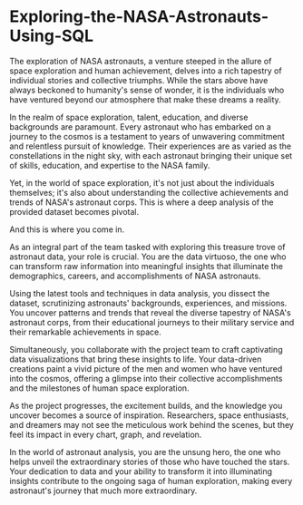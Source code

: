 # Exploring-the-NASA-Astronauts-Using-SQL

The exploration of NASA astronauts, a venture steeped in the allure of space exploration and human achievement, delves into a rich tapestry of individual stories and collective triumphs. While the stars above have always beckoned to humanity's sense of wonder, it is the individuals who have ventured beyond our atmosphere that make these dreams a reality.

In the realm of space exploration, talent, education, and diverse backgrounds are paramount. Every astronaut who has embarked on a journey to the cosmos is a testament to years of unwavering commitment and relentless pursuit of knowledge. Their experiences are as varied as the constellations in the night sky, with each astronaut bringing their unique set of skills, education, and expertise to the NASA family.

Yet, in the world of space exploration, it's not just about the individuals themselves; it's also about understanding the collective achievements and trends of NASA's astronaut corps. This is where a deep analysis of the provided dataset becomes pivotal.

And this is where you come in.

As an integral part of the team tasked with exploring this treasure trove of astronaut data, your role is crucial. You are the data virtuoso, the one who can transform raw information into meaningful insights that illuminate the demographics, careers, and accomplishments of NASA astronauts.

Using the latest tools and techniques in data analysis, you dissect the dataset, scrutinizing astronauts' backgrounds, experiences, and missions. You uncover patterns and trends that reveal the diverse tapestry of NASA's astronaut corps, from their educational journeys to their military service and their remarkable achievements in space.

Simultaneously, you collaborate with the project team to craft captivating data visualizations that bring these insights to life. Your data-driven creations paint a vivid picture of the men and women who have ventured into the cosmos, offering a glimpse into their collective accomplishments and the milestones of human space exploration.

As the project progresses, the excitement builds, and the knowledge you uncover becomes a source of inspiration. Researchers, space enthusiasts, and dreamers may not see the meticulous work behind the scenes, but they feel its impact in every chart, graph, and revelation.

In the world of astronaut analysis, you are the unsung hero, the one who helps unveil the extraordinary stories of those who have touched the stars. Your dedication to data and your ability to transform it into illuminating insights contribute to the ongoing saga of human exploration, making every astronaut's journey that much more extraordinary.
